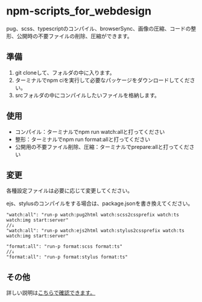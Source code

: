 # npm-scripts_for_webdesign

pug、scss、typescriptのコンパイル、browserSync、画像の圧縮、コードの整形、公開時の不要ファイルの削除、圧縮ができます。

## 準備
1. git cloneして、フォルダの中に入ります。
2. ターミナルでnpm ciを実行して必要なパッケージをダウンロードしてください。
3. srcフォルダの中にコンパイルしたいファイルを格納します。

## 使用
- コンパイル：ターミナルでnpm run watch:allと打ってください
- 整形：ターミナルでnpm run format:allと打ってください
- 公開用の不要ファイル削除、圧縮：ターミナルでprepare:allと打ってください

## 変更
各種設定ファイルは必要に応じて変更してください。

ejs、stylusのコンパイルをする場合は、package.jsonを書き換えてください。

```
"watch:all": "run-p watch:pug2html watch:scss2cssprefix watch:ts watch:img start:server"
//↓
"watch:all": "run-p watch:ejs2html watch:stylus2cssprefix watch:ts watch:img start:server"

"format:all": "run-p format:scss format:ts"
//↓
"format:all": "run-p format:stylus format:ts"
```

## その他
詳しい説明は[こちらで確認できます。](https://qiita.com/takeshisakuma/items/dbbb1c465099e6e4dd2e)
